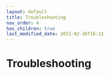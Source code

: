 ```yaml
---
layout: default
title: Troubleshooting
nav_order: 4
has_children: true
last_modified_date: 2021-02-26T16:12
---
```


# Troubleshooting
